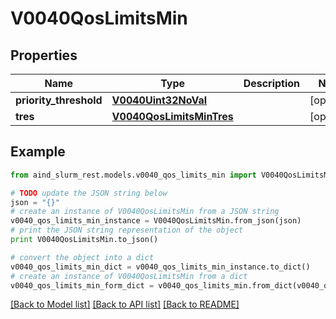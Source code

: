 # V0040QosLimitsMin


## Properties

Name | Type | Description | Notes
------------ | ------------- | ------------- | -------------
**priority_threshold** | [**V0040Uint32NoVal**](V0040Uint32NoVal.md) |  | [optional] 
**tres** | [**V0040QosLimitsMinTres**](V0040QosLimitsMinTres.md) |  | [optional] 

## Example

```python
from aind_slurm_rest.models.v0040_qos_limits_min import V0040QosLimitsMin

# TODO update the JSON string below
json = "{}"
# create an instance of V0040QosLimitsMin from a JSON string
v0040_qos_limits_min_instance = V0040QosLimitsMin.from_json(json)
# print the JSON string representation of the object
print V0040QosLimitsMin.to_json()

# convert the object into a dict
v0040_qos_limits_min_dict = v0040_qos_limits_min_instance.to_dict()
# create an instance of V0040QosLimitsMin from a dict
v0040_qos_limits_min_form_dict = v0040_qos_limits_min.from_dict(v0040_qos_limits_min_dict)
```
[[Back to Model list]](../README.md#documentation-for-models) [[Back to API list]](../README.md#documentation-for-api-endpoints) [[Back to README]](../README.md)


